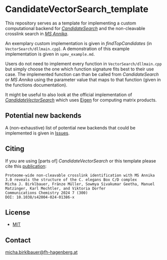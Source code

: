 # CandidateVectorSearch_template

This repository serves as a template for implementing a custom computational
backend for [*CandidateSearch*](https://github.com/hgb-bin-proteomics/CandidateSearch)
and the non-cleavable crosslink search in [*MS Annika*](https://github.com/hgb-bin-proteomics/MSAnnika).

An exemplary custom implementation is given in *findTopCandidates* (in `VectorSearch/dllmain.cpp`).
A demonstration of this example implementation is given in `spmv_example.md`.

Users do not need to implement every function in `VectorSearch/dllmain.cpp` but
simply choose the one which function signature fits best to their use case. The
implemented function can than be called from *CandidateSearch* or *MS Annika*
using the parameter value that maps to that function (given in the functions
documentation).

It might be useful to also look at the official implementation of
[*CandidateVectorSearch*](https://github.com/hgb-bin-proteomics/CandidateVectorSearch)
which uses [Eigen](https://eigen.tuxfamily.org/)
for computing matrix products.

## Potential new backends

A (non-exhaustive) list of potential new backends that could be implemented is
given in [Issues](https://github.com/hgb-bin-proteomics/CandidateVectorSearch_template/issues).

## Citing

If you are using [parts of] *CandidateVectorSearch* or this template please cite this [publication](https://doi.org/10.1038/s42004-024-01386-x):

```
Proteome-wide non-cleavable crosslink identification with MS Annika 3.0 reveals the structure of the C. elegans Box C/D complex
Micha J. Birklbauer, Fränze Müller, Sowmya Sivakumar Geetha, Manuel Matzinger, Karl Mechtler, and Viktoria Dorfer
Communications Chemistry 2024 7 (300)
DOI: 10.1038/s42004-024-01386-x
```

## License

- [MIT](https://github.com/hgb-bin-proteomics/CandidateVectorSearch_template/blob/master/LICENSE)

## Contact

[micha.birklbauer@fh-hagenberg.at](mailto:micha.birklbauer@fh-hagenberg.at)
